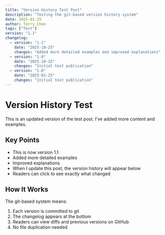 ```yaml
---
title: "Version History Test Post"
description: "Testing the git-based version history system"
date: 2025-01-25
author: Terry Chen
tags: ["Test"]
version: "1.1"
changelog:
  - version: "1.1"
    date: "2025-10-25"
    changes: "Added more detailed examples and improved explanations"
  - version: "1.0"
    date: "2025-10-25"
    changes: "Initial test publication"
  - version: "1.0"
    date: "2025-01-25"
    changes: "Initial test publication"
---
```


# Version History Test

This is an updated version of the test post. I've added more content and examples.

## Key Points

- This is now version 1.1  
- Added more detailed examples
- Improved explanations
- When I update this post, the version history will appear below
- Readers can click to see exactly what changed

## How It Works

The git-based system means:
1. Each version is committed to git
2. The changelog appears at the bottom
3. Readers can view diffs and previous versions on GitHub
4. No file duplication needed
